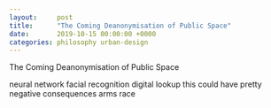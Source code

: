 ```yaml
---
layout:     post
title:      "The Coming Deanonymisation of Public Space"
date:       2019-10-15 00:00:00 +0000
categories: philosophy urban-design
---
```


The Coming Deanonymisation of Public Space

neural network facial recognition
digital lookup
this could have pretty negative consequences
arms race
